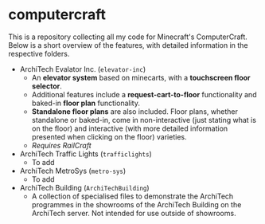 # computercraft
This is a repository collecting all my code for Minecraft's ComputerCraft.
Below is a short overview of the features, with detailed information in the respective folders.

  * ArchiTech Evalator Inc. (`elevator-inc`)
    * An **elevator system** based on minecarts, with a **touchscreen floor selector**.
    * Additional features include a **request-cart-to-floor** functionality and baked-in **floor plan** functionality.
    * **Standalone floor plans** are also included. Floor plans, whether standalone or baked-in, come in non-interactive (just stating what is on the floor) and interactive (with more detailed information presented when clicking on the floor) varieties. 
    * *Requires RailCraft*
  * ArchiTech Traffic Lights (`trafficlights`)
    * To add
  * ArchiTech MetroSys (`metro-sys`)
    * To add
  * ArchiTech Building (`ArchiTechBuilding`)
    * A collection of specialised files to demonstrate the ArchiTech programmes in the showrooms of the ArchiTech Building on the ArchiTech server. Not intended for use outside of showrooms.